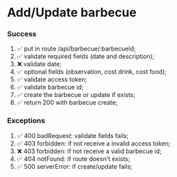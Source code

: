 # Add/Update barbecue

### Success

1. ✅ put in route /api/barbecue/:barbecueId;
2. ✅ validate required fields (date and description);
3. ❌ validate date;
4. ✅ optional fields (observation, cost drink, cost food);
5. ✅ validate access token;
6. ✅ validate barbecue id;
7. ✅ create the barbecue or update if exists;
8. ✅ return 200 with barbecue create;

### Exceptions

1. ✅ 400 badRequest: validate fields fails;
2. ✅ 403 forbidden: if not receive a invalid access token;
3. ❌ 403 forbidden: if not receive a valid barbecue id;
4. ✅ 404 notFound: if route doesn't exists;
5. ✅ 500 serverError: if create/update fails;
